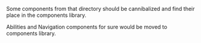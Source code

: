 Some components from that directory should be cannibalized and find their place in the components library.

Abilities and Navigation components for sure would be moved to components library.
